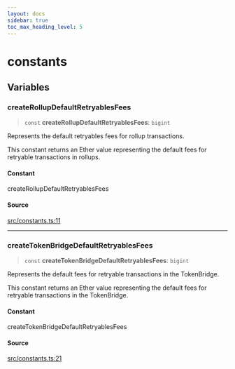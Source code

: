 ```yaml
---
layout: docs
sidebar: true
toc_max_heading_level: 5
---
```


# constants

## Variables

### createRollupDefaultRetryablesFees

> `const` **createRollupDefaultRetryablesFees**: `bigint`

Represents the default retryables fees for rollup transactions.

This constant returns an Ether value representing the default fees
for retryable transactions in rollups.

#### Constant

createRollupDefaultRetryablesFees

#### Source

[src/constants.ts:11](https://github.com/anegg0/arbitrum-orbit-sdk/blob/1aa2030374f41bb1bf01834ef0c05d2e6663f5e5/src/constants.ts#L11)

***

### createTokenBridgeDefaultRetryablesFees

> `const` **createTokenBridgeDefaultRetryablesFees**: `bigint`

Represents the default fees for retryable transactions in the TokenBridge.

This constant returns an Ether value representing the default fees
for retryable transactions in the TokenBridge.

#### Constant

createTokenBridgeDefaultRetryablesFees

#### Source

[src/constants.ts:21](https://github.com/anegg0/arbitrum-orbit-sdk/blob/1aa2030374f41bb1bf01834ef0c05d2e6663f5e5/src/constants.ts#L21)
